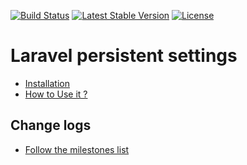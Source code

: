 [![Build Status](https://travis-ci.org/abenevaut/laravel-settings.svg?branch=master)](https://travis-ci.org/abenevaut/laravel-settings)
[![Latest Stable Version](https://poser.pugx.org/abenevaut/laravel-settings/v/stable.svg)](https://packagist.org/packages/abenevaut/laravel-settings)
[![License](https://poser.pugx.org/abenevaut/laravel-settings/license.svg)](https://packagist.org/packages/abenevaut/laravel-settings)

# Laravel persistent settings
- [Installation](https://github.com/abenevaut/laravel-settings/wiki/Installation)
- [How to Use it ?](https://github.com/abenevaut/laravel-settings/wiki/How-to-Use-it-%3F)

## Change logs
- [Follow the milestones list](https://github.com/abenevaut/laravel-settings/milestones?state=closed)
